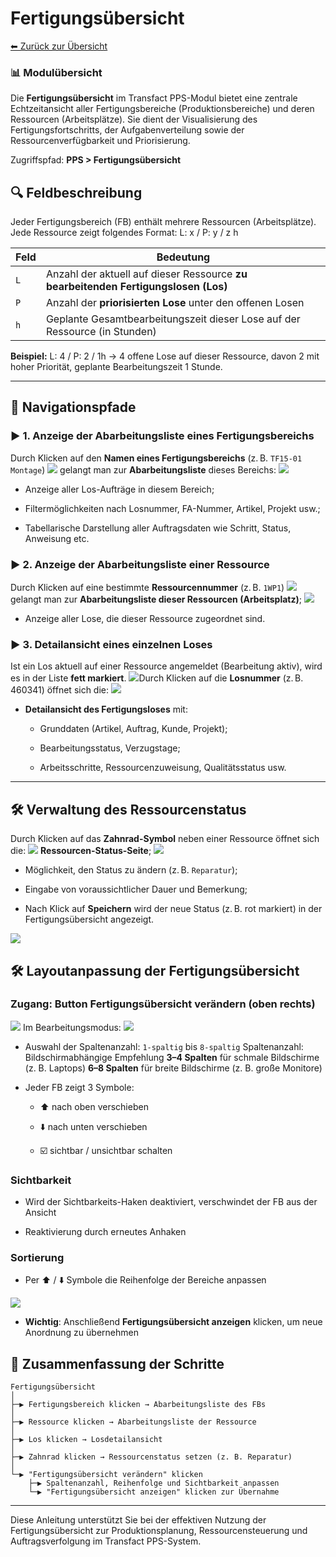 # Fertigungsübersicht
[⬅ Zurück zur Übersicht](../index.md)
### 📊 Modulübersicht

Die **Fertigungsübersicht** im Transfact PPS-Modul bietet eine zentrale Echtzeitansicht aller Fertigungsbereiche (Produktionsbereiche) und deren Ressourcen (Arbeitsplätze). Sie dient der Visualisierung des Fertigungsfortschritts, der Aufgabenverteilung sowie der Ressourcenverfügbarkeit und Priorisierung.

Zugriffspfad: **PPS > Fertigungsübersicht**

## 🔍 Feldbeschreibung

Jeder Fertigungsbereich (FB) enthält mehrere Ressourcen (Arbeitsplätze). Jede Ressource zeigt folgendes Format: L: x / P: y / z h

| Feld | Bedeutung                                                                          |
| ---- | ---------------------------------------------------------------------------------- |
| `L`  | Anzahl der aktuell auf dieser Ressource **zu bearbeitenden Fertigungslosen (Los)** |
| `P`  | Anzahl der **priorisierten Lose** unter den offenen Losen                          |
| `h`  | Geplante Gesamtbearbeitungszeit dieser Lose auf der Ressource (in Stunden)         |

**Beispiel:** L: 4 / P: 2 / 1h → 4 offene Lose auf dieser Ressource, davon 2 mit hoher Priorität, geplante Bearbeitungszeit 1 Stunde.

---

## 🚪 Navigationspfade


### ▶ 1. Anzeige der Abarbeitungsliste eines Fertigungsbereichs

Durch Klicken auf den **Namen eines Fertigungsbereichs** (z. B. `TF15-01 Montage`) 
![](../images/pps_fb_001.png)
gelangt man zur **Abarbeitungsliste** dieses Bereichs:
![](../images/pps_fb_002.png)
- Anzeige aller Los-Aufträge in diesem Bereich;
    
- Filtermöglichkeiten nach Losnummer, FA-Nummer, Artikel, Projekt usw.;
    
- Tabellarische Darstellung aller Auftragsdaten wie Schritt, Status, Anweisung etc.
    

### ▶ 2. Anzeige der Abarbeitungsliste einer Ressource

Durch Klicken auf eine bestimmte **Ressourcennummer** (z. B. `1WP1`) 
![](../images/pps_fb_003.png)gelangt man zur **Abarbeitungsliste dieser Ressourcen (Arbeitsplatz)**;
![](../images/pps_fb_004.png)
- Anzeige aller Lose, die dieser Ressource zugeordnet sind.

### ▶ 3. Detailansicht eines einzelnen Loses

Ist ein Los aktuell auf einer Ressource angemeldet (Bearbeitung aktiv), wird es in der Liste **fett markiert**.
![](../images/pps_fb_005.png)Durch Klicken auf die **Losnummer** (z. B. 460341) öffnet sich die:
![](../images/pps_fb_006.png)
- **Detailansicht des Fertigungsloses** mit:
    
    - Grunddaten (Artikel, Auftrag, Kunde, Projekt);
        
    - Bearbeitungsstatus, Verzugstage;
        
    - Arbeitsschritte, Ressourcenzuweisung, Qualitätsstatus usw.
        

---

## 🛠 Verwaltung des Ressourcenstatus

Durch Klicken auf das **Zahnrad-Symbol** neben einer Ressource öffnet sich die:
![](../images/pps_fb_007.png)
 **Ressourcen-Status-Seite**;
![](../images/pps_fb_008.png)
- Möglichkeit, den Status zu ändern (z. B. `Reparatur`);
    
- Eingabe von voraussichtlicher Dauer und Bemerkung;
    
- Nach Klick auf **Speichern** wird der neue Status (z. B. rot markiert) in der Fertigungsübersicht angezeigt.

![](../images/pps_fb_009.png)
## 🛠️ Layoutanpassung der Fertigungsübersicht

### Zugang: Button **Fertigungsübersicht verändern** (oben rechts)
![](../images/pps_fb_010.png)
Im Bearbeitungsmodus:
![](../images/pps_fb_011.png)
- Auswahl der Spaltenanzahl: `1-spaltig` bis `8-spaltig`
    Spaltenanzahl: Bildschirmabhängige Empfehlung
    **3–4 Spalten** für schmale Bildschirme (z. B. Laptops)
    **6–8 Spalten** für breite Bildschirme (z. B. große Monitore)
    
- Jeder FB zeigt 3 Symbole:
    
    - ⬆️ nach oben verschieben
        
    - ⬇️ nach unten verschieben
        
    - ☑️ sichtbar / unsichtbar schalten
        

### Sichtbarkeit

- Wird der Sichtbarkeits-Haken deaktiviert, verschwindet der FB aus der Ansicht
    
- Reaktivierung durch erneutes Anhaken

### Sortierung

- Per ⬆️ / ⬇️ Symbole die Reihenfolge der Bereiche anpassen

![](../images/pps_fb_012.png)
- **Wichtig**: Anschließend **Fertigungsübersicht anzeigen** klicken, um neue Anordnung zu übernehmen
## 🔄 Zusammenfassung der Schritte

```
Fertigungsübersicht
│
├─▶ Fertigungsbereich klicken → Abarbeitungsliste des FBs
│
├─▶ Ressource klicken → Abarbeitungsliste der Ressource
│
├─▶ Los klicken → Losdetailansicht
│
├─▶ Zahnrad klicken → Ressourcenstatus setzen (z. B. Reparatur)
│
└─▶ "Fertigungsübersicht verändern" klicken
    ├─▶ Spaltenanzahl, Reihenfolge und Sichtbarkeit anpassen
    └─▶ "Fertigungsübersicht anzeigen" klicken zur Übernahme
```

---

Diese Anleitung unterstützt Sie bei der effektiven Nutzung der Fertigungsübersicht zur Produktionsplanung, Ressourcensteuerung und Auftragsverfolgung im Transfact PPS-System.